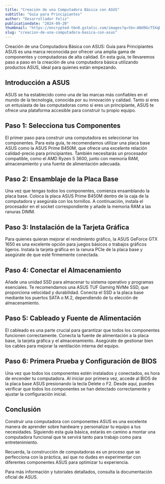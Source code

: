 ```yaml
---
title: "Creación de una Computadora Básica con ASUS"
subtitle: "Guía para Principiantes"
author: "Desarrollador Feliz"
publicationdate: "2024-09-20"
thumbnail: "https://encrypted-tbn0.gstatic.com/images?q=tbn:ANd9GcT5XqD_T-tDhQbIi9lIAZf9mTOwmJuYXea17A&s"
slug: "creacion-de-una-computadora-basica-con-asus"
---
```


Creación de una Computadora Básica con ASUS: Guía para Principiantes
ASUS es una marca reconocida por ofrecer una amplia gama de componentes y computadoras de alta calidad. En esta guía, te llevaremos paso a paso en la creación de una computadora básica utilizando productos ASUS, ideal para quienes están empezando.

## Introducción a ASUS
ASUS se ha establecido como una de las marcas más confiables en el mundo de la tecnología, conocida por su innovación y calidad. Tanto si eres un entusiasta de las computadoras como si eres un principiante, ASUS te ofrece una plataforma accesible para construir tu propio equipo.

## Paso 1: Selecciona tus Componentes
El primer paso para construir una computadora es seleccionar los componentes. Para esta guía, te recomendamos utilizar una placa base ASUS como la ASUS Prime B450M, que ofrece una excelente relación calidad-precio para principiantes. También necesitarás un procesador compatible, como el AMD Ryzen 5 3600, junto con memoria RAM, almacenamiento y una fuente de alimentación adecuada.


## Paso 2: Ensamblaje de la Placa Base
Una vez que tengas todos los componentes, comienza ensamblando la placa base. Coloca la placa ASUS Prime B450M dentro de la caja de la computadora y asegúrala con los tornillos. A continuación, instala el procesador en el socket correspondiente y añade la memoria RAM a las ranuras DIMM.

## Paso 3: Instalación de la Tarjeta Gráfica
Para quienes quieran mejorar el rendimiento gráfico, la ASUS GeForce GTX 1650 es una excelente opción para juegos básicos o trabajos gráficos ligeros. Instala la tarjeta gráfica en la ranura PCIe de la placa base y asegúrate de que esté firmemente conectada.


## Paso 4: Conectar el Almacenamiento
Añade una unidad SSD para almacenar tu sistema operativo y programas esenciales. Te recomendamos una ASUS TUF Gaming NVMe SSD, que proporciona velocidad y durabilidad. Conecta el SSD a la placa base mediante los puertos SATA o M.2, dependiendo de tu elección de almacenamiento.

## Paso 5: Cableado y Fuente de Alimentación
El cableado es una parte crucial para garantizar que todos los componentes funcionen correctamente. Conecta la fuente de alimentación a la placa base, la tarjeta gráfica y el almacenamiento. Asegúrate de gestionar bien los cables para mejorar la ventilación interna del equipo.

## Paso 6: Primera Prueba y Configuración de BIOS
Una vez que todos los componentes estén instalados y conectados, es hora de encender tu computadora. Al iniciar por primera vez, accede al BIOS de la placa base ASUS presionando la tecla Delete o F2. Desde aquí, puedes verificar que todos los componentes se han detectado correctamente y ajustar la configuración inicial.


## Conclusión
Construir una computadora con componentes ASUS es una excelente manera de aprender sobre hardware y personalizar tu equipo a tus necesidades. Siguiendo esta guía básica, estarás en camino a montar una computadora funcional que te servirá tanto para trabajo como para entretenimiento.

Recuerda, la construcción de computadoras es un proceso que se perfecciona con la práctica, así que no dudes en experimentar con diferentes componentes ASUS para optimizar tu experiencia.

Para más información y tutoriales detallados, consulta la documentación oficial de ASUS.